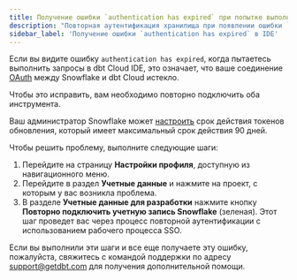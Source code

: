 ```yaml
---
title: Получение ошибки `authentication has expired` при попытке выполнить запросы в IDE.
description: "Повторная аутентификация хранилища при появлении ошибки `authentication has expired`"
sidebar_label: 'Получение ошибки `authentication has expired` в IDE'
---
```


Если вы видите ошибку `authentication has expired`, когда пытаетесь выполнить запросы в dbt Cloud IDE, это означает, что ваше соединение [OAuth](/docs/cloud/manage-access/set-up-snowflake-oauth) между Snowflake и dbt Cloud истекло.

Чтобы это исправить, вам необходимо повторно подключить оба инструмента.

Ваш администратор Snowflake может [настроить](/docs/cloud/manage-access/set-up-snowflake-oauth#create-a-security-integration) срок действия токенов обновления, который имеет максимальный срок действия 90 дней.

Чтобы решить проблему, выполните следующие шаги:

1. Перейдите на страницу **Настройки профиля**, доступную из навигационного меню.
2. Перейдите в раздел **Учетные данные** и нажмите на проект, с которым у вас возникла проблема.
3. В разделе **Учетные данные для разработки** нажмите кнопку **Повторно подключить учетную запись Snowflake** (зеленая). Этот шаг проведет вас через процесс повторной аутентификации с использованием рабочего процесса SSO.

Если вы выполнили эти шаги и все еще получаете эту ошибку, пожалуйста, свяжитесь с командой поддержки по адресу support@getdbt.com для получения дополнительной помощи.